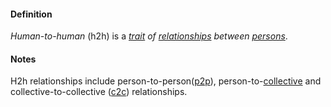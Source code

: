 #### Definition

*Human-to-human* (h2h) is a *[trait](https://github.com/gcassel/Modular-Organizing-Terminology/blob/master/terms/trait.md) of [relationships](https://github.com/gcassel/Modular-Organizing-Terminology/blob/master/terms/relate.md) between [persons](https://github.com/gcassel/Modular-Organizing-Terminology/blob/master/terms/person.md)*.

#### Notes

H2h relationships include person-to-person([p2p](https://github.com/gcassel/Modular-Organizing-Terminology/blob/master/terms/p2p.md)), person-to-[collective](https://github.com/gcassel/Modular-Organizing-Terminology/blob/master/terms/collective.md) and collective-to-collective ([c2c](https://github.com/gcassel/Modular-Organizing-Terminology/blob/master/terms/c2c.md)) relationships.

